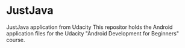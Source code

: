 # JustJava
JustJava application from Udacity
This repositor holds the Android application files for the Udacity "Android Development for Beginners" course.
